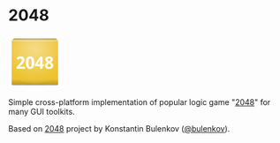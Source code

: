 2048
====

![2048 Icon](image/icon/ic_launcher2.png)

Simple cross-platform implementation of popular logic game "[2048](https://en.wikipedia.org/wiki/2048_(video_game))" for many GUI toolkits.

Based on [2048](https://github.com/bulenkov/2048) project by Konstantin Bulenkov ([@bulenkov](https://github.com/bulenkov/)).
